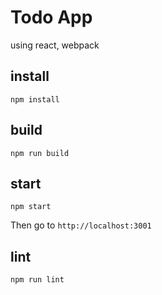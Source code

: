 # Todo App
using react, webpack

## install
```
npm install
```

## build
```
npm run build
```

## start
```
npm start
```
Then go to `http://localhost:3001`

## lint
```
npm run lint
```
